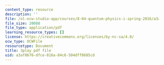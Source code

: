 ```yaml
---
content_type: resource
description: ''
file: /ol-ocw-studio-app/courses/8-04-quantum-physics-i-spring-2016/a3af8676dfce816a84c6504dff8685cd_c5yzy1S3gPg.pdf
file_size: 20088
file_type: application/pdf
learning_resource_types: []
license: https://creativecommons.org/licenses/by-nc-sa/4.0/
ocw_type: OCWFile
resourcetype: Document
title: 3play pdf file
uid: a3af8676-dfce-816a-84c6-504dff8685cd
---
```

